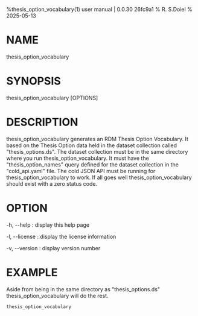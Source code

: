 %thesis_option_vocabulary(1) user manual | 0.0.30  26fc9a1
% R. S.Doiel
% 2025-05-13

# NAME
    
thesis_option_vocabulary
    
# SYNOPSIS
    
thesis_option_vocabulary [OPTIONS]
    
# DESCRIPTION

thesis_option_vocabulary generates an RDM Thesis Option Vocabulary. It based on
the Thesis Option data held in the dataset collection called "thesis_options.ds".
The dataset collection must be in the same directory where you
run thesis_option_vocabulary.  It must have the "thesis_option_names" query defined
for the dataset collection in the "cold_api.yaml" file. The
cold JSON API must be running for thesis_option_vocabulary to work.
If all goes well thesis_option_vocabulary should exist with a zero status code.

# OPTION

-h, --help
: display this help page

-l, --license
: display the license information

-v, --version
: display version number

# EXAMPLE

Aside from being in the same directory as "thesis_options.ds" thesis_option_vocabulary
will do the rest.

~~~shell
thesis_option_vocabulary
~~~



